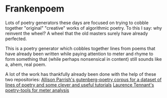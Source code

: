 # Frankenpoem

Lots of poetry generators these days are focused on trying to cobble together "original" "creative" works of algorithmic poetry. To this I say: why reinvent the wheel? A wheel that the old masters surely have already perfected.

This is a poetry generator which cobbles together lines from poems that have already been written while paying attention to meter and rhyme to form something that (while perhaps nonsensical in content) still sounds like a, ahem, real poem.


A lot of the work has thankfully already been done with the help of these two repositories: 
[Allison Parrish's gutenberg-poetry corpus for a dataset of lines of poetry and some clever and useful tutorials](https://github.com/aparrish/gutenberg-poetry-corpus/blob/master/quick-experiments.ipynb)
[Laurence Tennant's poetry-tools for meter analysis](https://github.com/hyperreality/Poetry-Tools)


